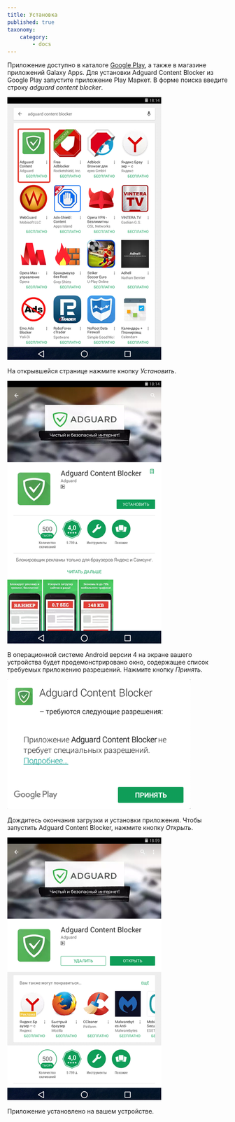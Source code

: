 ```yaml
---
title: Установка
published: true
taxonomy:
    category:
        - docs
---
```


Приложение доступно в каталоге [Google Play](https://play.google.com/store/apps/details?id=com.adguard.android.contentblocker), а также в магазине приложений Galaxy Apps. Для установки Adguard Content Blocker из Google Play запустите приложение Play Маркет. В форме поиска введите строку _adguard content blocker_.

![](Content_Blocker_01_RUS.png)

На открывшейся странице нажмите кнопку _Установить_.

![](Content_Blocker_02_RUS.png)

В операционной системе Android версии 4 на экране вашего устройства будет продемонстрировано окно, содержащее список требуемых приложению разрешений. Нажмите кнопку _Принять_.

![](Content_Blocker_03_RUS.png)

Дождитесь окончания загрузки и установки приложения. Чтобы запустить Adguard Content Blocker, нажмите кнопку _Открыть_.

![](Content_Blocker_04_RUS.png)

Приложение установлено на вашем устройстве. 